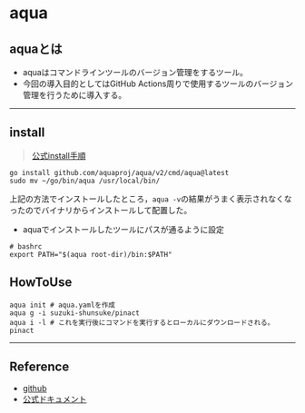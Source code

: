 # aqua

## aquaとは

- aquaはコマンドラインツールのバージョン管理をするツール。
- 今回の導入目的としてはGitHub Actions周りで使用するツールのバージョン管理を行うために導入する。

---

## install

> [公式install手順](https://aquaproj.github.io/docs/install)

```shell
go install github.com/aquaproj/aqua/v2/cmd/aqua@latest
sudo mv ~/go/bin/aqua /usr/local/bin/
```

上記の方法でインストールしたところ，`aqua -v`の結果がうまく表示されなくなったのでバイナリからインストールして配置した。

- aquaでインストールしたツールにパスが通るように設定

```
# bashrc
export PATH="$(aqua root-dir)/bin:$PATH"
```

## HowToUse

```shell
aqua init # aqua.yamlを作成
aqua g -i suzuki-shunsuke/pinact
aqua i -l # これを実行後にコマンドを実行するとローカルにダウンロードされる。
pinact
```

---

## Reference

- [github](https://github.com/aquaproj/aqua)
- [公式ドキュメント](https://zenn.dev/shunsuke_suzuki/books/aqua-handbook/viewer/what-aqua)
